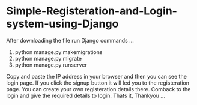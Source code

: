 # Simple-Registeration-and-Login-system-using-Django

After downloading the file run Django commands ...

1. python manage.py makemigrations
2. python manage.py migrate
3. python manage.py runserver

Copy and paste the IP address in your browser and then you can see the login page.
If you click the signup button it will led you to the registeration page.
You can create your own registeration details there.
Comback to the login and give the required details to login.
Thats it, Thankyou ...
